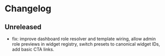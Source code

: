 # Changelog

## Unreleased
- fix: improve dashboard role resolver and template wiring, allow admin role previews in widget registry, switch presets to canonical widget IDs, add basic CTA links.

